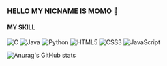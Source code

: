 ### HELLO MY NICNAME IS MOMO 👋

<!--
**hyejin281129/hyejin281129** is a ✨ _special_ ✨ repository because its `README.md` (this file) appears on your GitHub profile.

Here are some ideas to get you started:

- 🔭 I’m currently working on ...
- 🌱 I’m currently learning ...
- 👯 I’m looking to collaborate on ...
- 🤔 I’m looking for help with ...
- 💬 Ask me about ...
- 📫 How to reach me: ...
- 😄 Pronouns: ...
- ⚡ Fun fact: ...
-->


#### MY SKILL
<img alt="C" src ="https://img.shields.io/badge/None-007396.svg?&style=flat-square&logo=C&logoColor=white"/> <img alt="Java" src ="https://img.shields.io/badge/Java-007396.svg?&style=flat-square&logo=Java&logoColor=white"/> <img alt="Python" src ="https://img.shields.io/badge/Python-3776AB.svg?&style=flat-square&logo=Python&logoColor=white"/>
<img alt="HTML5" src ="https://img.shields.io/badge/HTML5-E34F26.svg?&style=flat-square&logo=HTML5&logoColor=white"/> <img alt="CSS3" src ="https://img.shields.io/badge/CSS3-1572B6.svg?&style=flat-square&logo=CSS3&logoColor=white"/> <img alt="JavaScript" src ="https://img.shields.io/badge/JavaScript-F7DF1E.svg?&style=flat-square&logo=JavaScript&logoColor=white"/>






![Anurag's GitHub stats](https://github-readme-stats.vercel.app/api?username=hyejin281129&count_private=true&show_icons=true&theme=material-palenight)
